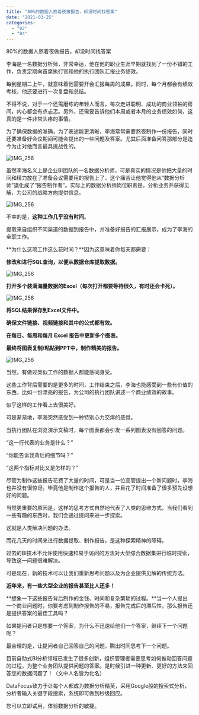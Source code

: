 ```yaml
---
title: "80%的数据人熬着夜做报告，却没时间找答案"
date: "2021-03-25"
categories: 
  - "02"
  - "04"
---
```


80%的数据人熬着夜做报告，却没时间找答案

李海是一名数据分析师，非常幸运，他在他的职业生涯早期就找到了一份不错的工作，负责定期向首席执行官和他的执行团队汇报业务绩效。

每到星期二上午，就意味着他需要开会汇报每周的成果。同时，每个月都会有绩效考核，他还要进行一次复盘和总结。

不得不说，对于一个还需磨练的年轻人而言，每次走进聪明、成功的商业领袖的房间，内心都会有点忐忑。另外，还需要告诉他们本周或者本月的业务绩效如何，这真的是一件非常头疼的事情。

为了确保数据的准确，为了表述能更清晰，李海常常需要熬夜制作一份报告，同时还要准备好会议期间可能会提出的一些问题及答案。尤其后面准备问答那部分是迄今为止对他而言最具挑战性的。

![IMG_256](images/img_256-2.jpeg)

虽然李海名义上是企业BI团队的一名数据分析师，可是真实的情况是他把大量的时间和精力放在了准备会议需要用的报告上了，这个痛苦让他觉得他从“数据分析师”退化成了“报告制作者”。实际上的数据分析师岗位职责是，分析业务并获得见解，为公司的战略方向提供信息。

![IMG_256](images/img_256-3.jpeg)

不幸的是，**这种工作几乎没有时间**。

提取来自组织不同渠道的数据到报告中，并准备好报告的汇报展示，成为了李海的全职工作。

**为什么这项工作这么花时间？**因为这意味着你每天都需要：

**修改和进行SQL查询，以便从数据仓库提取数据。**

![IMG_256](images/img_256-4.jpeg)

**打开多个装满海量数据的Excel（每次打开都要等待很久，有时还会卡死）。**

![IMG_256](images/img_256-5.jpeg)

**将SQL结果保存到Excel文件中。**

**确保文件链接、视频链接和其中的公式都有效。**

**在每日、每周和每月 Excel 报告中更新多个图表。**

**最终将图表复制/粘贴到PPT中，制作精美的报告。**

![IMG_256](images/img_256-6.jpeg)

当然，有做过类似工作的数据人都能感同身受。

这些工作背后需要的是更多的时间，工作结束之后，李海也能感受到一些有价值的东西，比如一份漂亮的报告，为公司的执行团队讲述一个商业绩效的故事。

似乎这样的工作看上去很美好。

可是渐渐地，李海突然感受到一种特别心力交瘁的感觉。

当执行团队在浏览演示文稿时，每个图表都会引发一系列图表没有回答的问题。

“这一行代表的业务是什么？”

“你能告诉我背后的细节吗？”

“这两个指标对比又是怎样的？”

尽管为制作这些报告花费了大量的时间，可是当一位高管提出一个新问题时，李海也并没有很惊讶。毕竟他是制作这个报告的人，并且花了时间准备了很多预先设想好的问题。

当然更重要的原因是，这样的思考方式自然地代表了人类的思维方式。当我们看到一些有趣的东西时，我们会通过提问来进一步探索。

这就是人类解决问题的办法。

而花几天的时间来进行数据提取、制作报告，是这种探索精神的障碍。

过去的BI技术不允许使用快速和易于访问的方法对大型综合数据集进行临时探索，导致这一问题很难解决。

可是现在，新的技术可以让我们重新思考问题以及为企业提供见解的传统方法。

**近年来，有一些大型企业的报告甚至比人还多！**

**想象一下这些报告背后制作的金钱、时间和复杂繁琐的过程。**当一个人提出一个商业问题时，你要考虑到制作报告的不易，报告完成后的滞后性，那么报告还是提供答案的最佳工具吗？

如果提问者只是想要一个答案，为什么不迅速给他们一个答案，继续下一个问题呢？

最合理的是，让提问者自己回答自己的问题，腾出时间思考下一个问题。

目前自助式BI分析领域已发生了很多创新，组织管理者需要思考如何推动回答问题的过程，为整个业务团队提供问题的答案。是时候引进一种更新、更好的方法来回答您的数据问题了！（文中人名皆为化名）

DataFocus致力于让每个人都成为数据分析精英，采用Google般的搜索式分析，分析者输入关键字段搜索，系统即可做到秒级回应。

您可以立即试用，体验数据分析的敏捷。
